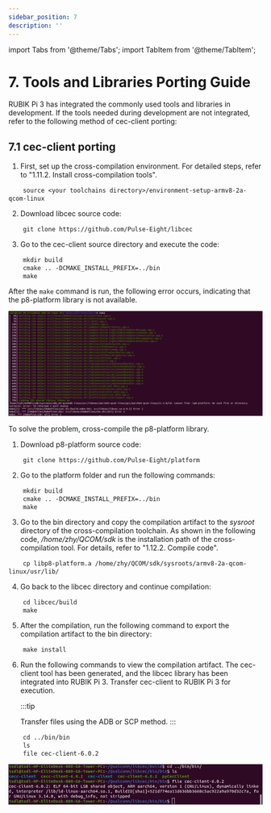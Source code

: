 ```yaml
---
sidebar_position: 7
description: ''
---
```


import Tabs from '@theme/Tabs';
import TabItem from '@theme/TabItem';



# 7. Tools and Libraries Porting Guide

RUBIK Pi 3 has integrated the commonly used tools and libraries in development. If the tools needed during development are not integrated, refer to the following method of cec-client porting:

## 7.1 cec-client porting

1.  First, set up the cross-compilation environment. For detailed steps, refer to "1.11.2. Install cross-compilation tools".

```Shell showLineNumbers  
    source <your toolchains directory>/environment-setup-armv8-2a-qcom-linux
```

2.  Download libcec source code:

```Shell showLineNumbers  
    git clone https://github.com/Pulse-Eight/libcec
```

3.  Go to the cec-client source directory and execute the code:

```Shell showLineNumbers  
    mkdir build  
    cmake .. -DCMAKE_INSTALL_PREFIX=../bin  
    make
```

After the `make` command is run, the following error occurs, indicating that the p8-platform library is not available.

![](media/19964a33daedaef9e7d461f6f5192c0f.png)

To solve the problem, cross-compile the p8-platform library.

1.  Download p8-platform source code:

```Shell showLineNumbers  
    git clone https://github.com/Pulse-Eight/platform
```

2.  Go to the platform folder and run the following commands:

```Shell showLineNumbers  
    mkdir build  
    cmake .. -DCMAKE_INSTALL_PREFIX=../bin  
    make
```

3.  Go to the bin directory and copy the compilation artifact to the *sysroot* directory of the cross-compilation toolchain. As shown in the following code, */home/zhy/QCOM/sdk* is the installation path of the cross-compilation tool. For details, refer to "1.12.2. Compile code".

```Shell showLineNumbers  
    cp libp8-platform.a /home/zhy/QCOM/sdk/sysroots/armv8-2a-qcom-linux/usr/lib/
```

4.  Go back to the libcec directory and continue compilation:

```Shell showLineNumbers  
    cd libcec/build  
    make
```

5.  After the compilation, run the following command to export the compilation artifact to the bin directory:

```Shell showLineNumbers  
    make install
```

6.  Run the following commands to view the compilation artifact. The cec-client tool has been generated, and the libcec library has been integrated into RUBIK Pi 3. Transfer cec-client to RUBIK Pi 3 for execution.

    :::tip

    Transfer files using the ADB or SCP method.
    :::

```Shell showLineNumbers  
    cd ../bin/bin  
    ls  
    file cec-client-6.0.2
```

![](media/afd0079a373944bdc733a7626a888e8e.jpeg)